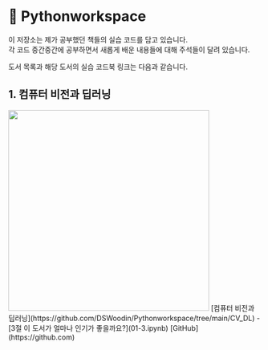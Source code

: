 # 📗 Pythonworkspace

이 저장소는 제가 공부했던 책들의 실습 코드를 담고 있습니다.    
각 코드 중간중간에 공부하면서 새롭게 배운 내용들에 대해 주석들이 달려 있습니다.

도서 목록과 해당 도서의 실습 코드북 링크는 다음과 같습니다.

## 1. 컴퓨터 비전과 딥러닝
<img src="https://contents.kyobobook.co.kr/sih/fit-in/458x0/pdt/9791156645481.jpg" height="400">   
[컴퓨터 비전과 딥러닝](https://github.com/DSWoodin/Pythonworkspace/tree/main/CV_DL)
  - [3절 이 도서가 얼마나 인기가 좋을까요?](01-3.ipynb)
[GitHub](https://github.com)
